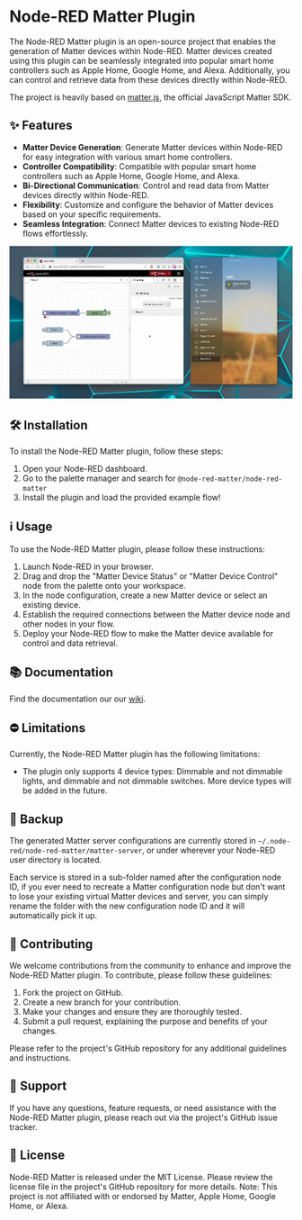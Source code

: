 # Node-RED Matter Plugin

The Node-RED Matter plugin is an open-source project that enables the generation of Matter devices within Node-RED.
Matter devices created using this plugin can be seamlessly integrated into popular smart home controllers such as
Apple Home, Google Home, and Alexa. Additionally, you can control and retrieve data from these devices directly within Node-RED.

The project is heavily based on [matter.js](https://github.com/project-chip/matter.js), the official JavaScript Matter SDK.

## ✨ Features

- **Matter Device Generation**: Generate Matter devices within Node-RED for easy integration with various smart home controllers.
- **Controller Compatibility**: Compatible with popular smart home controllers such as Apple Home, Google Home, and Alexa.
- **Bi-Directional Communication**: Control and read data from Matter devices directly within Node-RED.
- **Flexibility**: Customize and configure the behavior of Matter devices based on your specific requirements.
- **Seamless Integration**: Connect Matter devices to existing Node-RED flows effortlessly.

[![demo](public/demo.png)](public/demo.mp4)

## 🛠️ Installation

To install the Node-RED Matter plugin, follow these steps:

1. Open your Node-RED dashboard.
2. Go to the palette manager and search for `@node-red-matter/node-red-matter`
3. Install the plugin and load the provided example flow!

## ℹ️ Usage

To use the Node-RED Matter plugin, please follow these instructions:

1. Launch Node-RED in your browser.
2. Drag and drop the "Matter Device Status" or "Matter Device Control" node from the palette onto your workspace.
3. In the node configuration, create a new Matter device or select an existing device.
4. Establish the required connections between the Matter device node and other nodes in your flow.
5. Deploy your Node-RED flow to make the Matter device available for control and data retrieval.

## 📚 Documentation

Find the documentation our our [wiki](https://github.com/FezVrasta/node-red-matter/wiki).

## ⛔ Limitations

Currently, the Node-RED Matter plugin has the following limitations:

- The plugin only supports 4 device types: Dimmable and not dimmable lights, and dimmable and not dimmable switches. More device types will be added in the future.

## 💾 Backup

The generated Matter server configurations are currently stored in `~/.node-red/node-red-matter/matter-server`, or under wherever your Node-RED
user directory is located.

Each service is stored in a sub-folder named after the configuration node ID, if you ever need to recreate a Matter configuration node but don't want to
lose your existing virtual Matter devices and server, you can simply rename the folder with the new configuration node ID and it will automatically pick it up.

## 🤲 Contributing

We welcome contributions from the community to enhance and improve the Node-RED Matter plugin. To contribute, please follow these guidelines:

1. Fork the project on GitHub.
2. Create a new branch for your contribution.
3. Make your changes and ensure they are thoroughly tested.
4. Submit a pull request, explaining the purpose and benefits of your changes.

Please refer to the project's GitHub repository for any additional guidelines and instructions.

## 💙 Support

If you have any questions, feature requests, or need assistance with the Node-RED Matter plugin, please reach out via the project's GitHub issue tracker.

## 📝 License

Node-RED Matter is released under the MIT License.
Please review the license file in the project's GitHub repository for more details.
Note: This project is not affiliated with or endorsed by Matter, Apple Home, Google Home, or Alexa.
